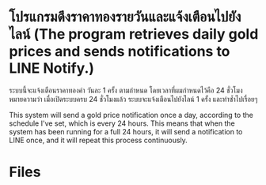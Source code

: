 # โปรแกรมดึงราคาทองรายวันและแจ้งเตือนไปยังไลน์ (The program retrieves daily gold prices and sends notifications to LINE Notify.)

ระบบนี้จะแจ้งเตือนราคาทองคำ วันละ 1 ครั้ง ตามกำหนด โดยเวลาที่ผมกำหนดไว้คือ 24 ชั่วโมง หมายความว่า เมื่อเปิดระบบครบ 24 ชั่วโมงแล้ว ระบบจะแจ้งเตือนไปยังไลน์ 1 ครั้ง และทำซ้ำไปเรื่อยๆ


This system will send a gold price notification once a day, according to the schedule I've set, which is every 24 hours. This means that when the system has been running for a full 24 hours, it will send a notification to LINE once, and it will repeat this process continuously.


# Files

